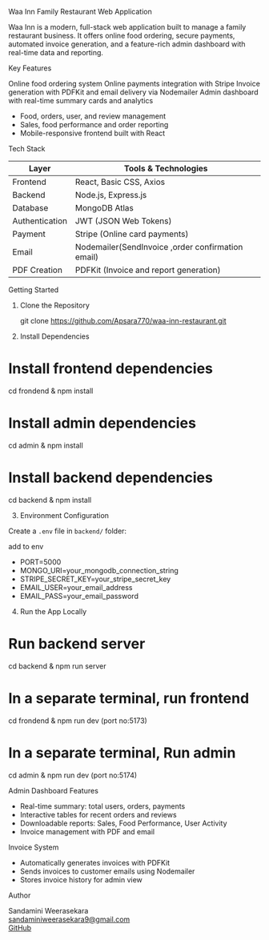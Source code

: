 Waa Inn Family Restaurant Web Application

Waa Inn is a modern, full-stack web application built to manage a family restaurant business. It offers online food ordering, secure payments, automated invoice generation, and a feature-rich admin dashboard with real-time data and reporting.

 Key Features

 Online food ordering system
 Online payments integration with Stripe
 Invoice generation with PDFKit and email delivery via Nodemailer
 Admin dashboard with real-time summary cards and analytics
-  Food, orders, user, and review management
-  Sales, food performance and order reporting
-  Mobile-responsive frontend built with React 


Tech Stack

| Layer       | Tools & Technologies                                |
|-------------|-----------------------------------------------------|
| Frontend    | React, Basic CSS, Axios                             |
| Backend     | Node.js, Express.js                                 |
| Database    | MongoDB Atlas                                       |
| Authentication | JWT (JSON Web Tokens)                            |
| Payment     | Stripe (Online card payments)                       |
| Email       | Nodemailer(SendInvoice ,order confirmation email)   |
| PDF Creation| PDFKit (Invoice and report generation)              |
      


 Getting Started

 1. Clone the Repository

     git clone https://github.com/Apsara770/waa-inn-restaurant.git


 2. Install Dependencies

# Install frontend dependencies
cd frondend &
npm install

# Install admin dependencies
cd admin &
npm install

# Install backend dependencies
cd backend &
npm install


 3. Environment Configuration

Create a `.env` file in `backend/` folder:

 add to env
 
 - PORT=5000
- MONGO_URI=your_mongodb_connection_string
- STRIPE_SECRET_KEY=your_stripe_secret_key
- EMAIL_USER=your_email_address
- EMAIL_PASS=your_email_password


 4. Run the App Locally

# Run backend server
cd backend &
npm run server

# In a separate terminal, run frontend
cd frondend &
npm run dev
(port no:5173)

# In a separate terminal, Run admin
cd admin &
npm run dev
(port no:5174)

 Admin Dashboard Features

- Real-time summary: total users, orders, payments
- Interactive tables for recent orders and reviews
- Downloadable reports: Sales, Food Performance, User Activity
- Invoice management with PDF and email

 Invoice System

- Automatically generates invoices with PDFKit
- Sends invoices to customer emails using Nodemailer
- Stores invoice history for admin view



 Author

  Sandamini Weerasekara  
  sandaminiweerasekara9@gmail.com  
  [GitHub](https://github.com/Apsara770)


